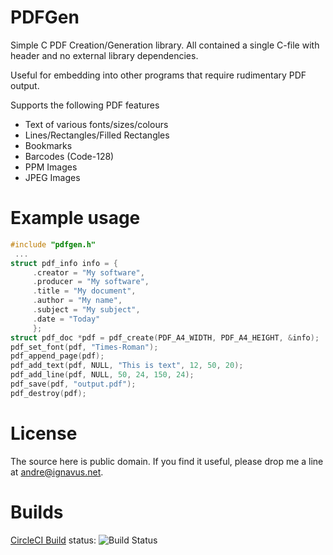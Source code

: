 PDFGen
======

Simple C PDF Creation/Generation library.
All contained a single C-file with header and no external library dependencies.

Useful for embedding into other programs that require rudimentary PDF output.

Supports the following PDF features
* Text of various fonts/sizes/colours
* Lines/Rectangles/Filled Rectangles
* Bookmarks
* Barcodes (Code-128)
* PPM Images
* JPEG Images

Example usage
=============
```c
#include "pdfgen.h"
 ...
struct pdf_info info = {
	 .creator = "My software",
	 .producer = "My software",
	 .title = "My document",
	 .author = "My name",
	 .subject = "My subject",
	 .date = "Today"
	 };
struct pdf_doc *pdf = pdf_create(PDF_A4_WIDTH, PDF_A4_HEIGHT, &info);
pdf_set_font(pdf, "Times-Roman");
pdf_append_page(pdf);
pdf_add_text(pdf, NULL, "This is text", 12, 50, 20);
pdf_add_line(pdf, NULL, 50, 24, 150, 24);
pdf_save(pdf, "output.pdf");
pdf_destroy(pdf);
```

License
=======
The source here is public domain.
If you find it useful, please drop me a line at andre@ignavus.net.

Builds
======
[CircleCI Build](https://circleci.com/gh/AndreRenaud/PDFGen) status: ![Build Status](https://circleci.com/gh/AndreRenaud/PDFGen.svg)

